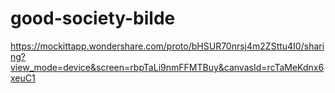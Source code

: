 # good-society-bilde
https://mockittapp.wondershare.com/proto/bHSUR70nrsj4m2ZSttu4I0/sharing?view_mode=device&screen=rbpTaLi9nmFFMTBuy&canvasId=rcTaMeKdnx6xeuC1



